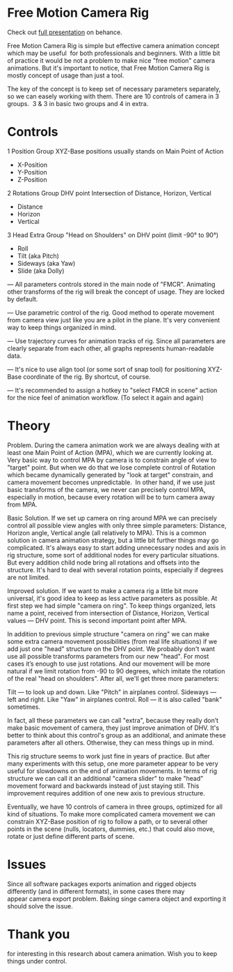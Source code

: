 # Free Motion Camera Rig

Check out [full presentation](https://www.behance.net/gallery/44375157/Free-Motion-Camera-Rig) on behance.

Free Motion Camera Rig is simple but effective camera animation concept which may be useful 
for both professionals and beginners. With a little bit of practice it would be not a problem to make
nice "free motion" camera animations. But it's important to notice, that Free Motion Camera Rig
is mostly concept of usage than just a tool.


The key of the concept is to keep set of necessary parameters separately, 
so we can easely working with them. There are 10 controls of camera in 3 groups. 
3 & 3 in basic two groups and 4 in extra.



# Controls

1 Position Group
XYZ-Base positions usually stands on Main Point of Action

- X-Position
- Y-Position
- Z-Position


2 Rotations Group
DHV point Intersection of Distance, Horizon, Vertical

- Distance
- Horizon
- Vertical

3 Head Extra Group
"Head on Shoulders" on DHV point (limit -90° to 90°)

- Roll
- Tilt (aka Pitch)
- Sideways (aka Yaw)
- Slide (aka Dolly)

— All parameters controls stored in the main node of "FMCR".
Animating other transforms of the rig will break 
the concept of usage. They are locked by default.

— Use parametric control of the rig. Good method to operate
movement from camera view just like you are a pilot in the plane. 
It's very convenient way to keep things organized in mind.

— Use trajectory curves for animation tracks of rig.
Since all parameters are clearly separate from each other,
all graphs represents human-readable data.

— It's nice to use align tool (or some sort of snap tool)
for positioning XYZ-Base coordinate of the rig.
By shortcut, of course.

— It's recommended to assign a hotkey 
to "select FMCR in scene" action for the nice feel
of animation workflow. (To select it again and again)






# Theory
Problem. During the camera animation work we are always dealing with at least one Main Point of Action (MPA),
which we are currently looking at. Very basic way to control MPA by camera is to constrain angle of view to "target" point.
But when we do that we lose complete control of Rotation which became dynamically generated by "look at target" constrain, and camera movement becomes unpredictable.  In other hand, if we use just basic transforms of the camera, we never can precisely control MPA, especially in motion, because every rotation will be to turn camera away from MPA.

Basic Solution. If we set up camera on ring around MPA we can precisely control all possible view angles with only three simple parameters: Distance, Horizon angle, Vertical angle (all relatively to MPA). This is a common solution in camera animation strategy, but a little bit further things may go complicated. It's always easy to start adding unnecessary nodes
and axis in rig structure, some sort of additional nodes for every particular situations. But every addition child node bring
all rotations and offsets into the structure. It's hard to deal with several rotation points, especially if degrees are not limited.

Improved solution. If we want to make a camera rig a little bit more universal, it's good idea to keep as less active parameters as possible. At first step we had simple "camera on ring". To keep things organized, lets name a point, received from intersection of Distance, Horizon, Vertical values — DHV point. This is second important point after MPA.


In addition to previous simple structure "camera on ring" we can make some extra camera movement possibilities (from real life situations) if we add just one "head" structure on the DHV point. We probably don't want use all possible transforms parameters from our new "head". For most cases it’s enough to use just rotations. And our movement will be more natural
if we limit rotation from -90 to 90 degrees, which imitate the rotation of the real "head on shoulders".
After all, we'll get three more parameters:

Tilt — to look up and down. Like "Pitch" in airplanes control.
Sideways — left and right. Like "Yaw" in airplanes control.
Roll — it is also called "bank" sometimes.

In fact, all these parameters we can call "extra", because they really don’t make basic movement of camera, they just improve animation of DHV. It's better to think about this control's group as an additional, and animate these parameters after all others. Otherwise, they can mess things up in mind.

This rig structure seems to work just fine in years of practice. But after many experiments with this setup, one more parameter appear to be very useful for slowdowns on the end of animation movements. In terms of rig structure we can call it an additional "camera slider" to make "head" movement forward and backwards instead of just staying still.
This improvement requires addition of one new axis to previous structure.

Eventually, we have 10 controls of camera in three groups, optimized for all kind of situations.
To make more complicated camera movement we can constrain XYZ-Base position of rig to follow a path, or to several other points in the scene (nulls, locators, dummies, etc.) that could also move, rotate or just define different parts of scene.





# Issues
Since all software packages exports animation and rigged objects differently (and in different formats), in some cases there may appear camera export problem.
Baking singe camera object and exporting it should solve the issue.



# Thank you
for interesting in this research about camera animation.
Wish you to keep things under control.
